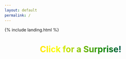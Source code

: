 ```yaml
---
layout: default
permalink: /
---
```


<link rel="shortcut icon" type="image/x-icon" href="{{ "/image/favicon.ico" | prepend: site.baseurl }}" >
{% include landing.html %}

<style>
@keyframes rainbow {
  0% { color: red; }
  16.67% { color: orange; }
  33.33% { color: yellow; }
  50% { color: green; }
  66.67% { color: blue; }
  83.33% { color: indigo; }
  100% { color: violet; }
}

.page-title {
  animation: rainbow 5s infinite; /* Adjust speed as needed */
  text-align: center; /* Center the text */
  cursor: pointer; /* Change cursor on hover */
  background: linear-gradient(90deg, red, orange, yellow, green, blue, indigo, violet);
  -webkit-background-clip: text;
  color: transparent;
  background-size: 200% 100%;
  animation: gradientMove 5s infinite linear;
}

@keyframes gradientMove {
  0% { background-position: 0% 50%; }
  100% { background-position: 100% 50%; }
}

.scroll-text {
  text-align: center; /* Center the text */
  overflow: hidden;
  white-space: nowrap;
}

.scroll-text .rainbow-text {
  display: inline-block;
  animation: scroll 10s linear infinite; /* Adjust duration as needed */
}

@keyframes scroll {
  0% { transform: translateX(100%); }
  100% { transform: translateX(-100%); }
}

.gif-container {
  display: none;
}

.gif-container img {
  display: block;
  margin: 0 auto;
}

.overlay {
  position: fixed;
  top: 0;
  left: 0;
  width: 100%;
  height: 100%;
  opacity: 0;
  pointer-events: none;
  background: linear-gradient(90deg, red, orange, yellow, green, blue, indigo, violet);
  background-size: 200% 100%;
  animation: none; /* No animation initially */
}

.overlay.active {
  animation: overlay-animation 5s infinite linear;
}

@keyframes overlay-animation {
  0% { background-position: 0% 50%; opacity: 0; }
  50% { opacity: 0.5; }
  100% { background-position: 100% 50%; opacity: 0; }
}
</style>

<audio id="kittyAudio" src="/sounds/pedro.mp3"></audio> <!-- Change the path to your kitty.mp3 file -->

<h1 class="page-title">Click for a Surprise!</h1>

<div class="scroll-text" style="display: none;">
  <span class="rainbow-text">Pedro, Pedro, Pedro, Pedro, Pé! Pedro, Pedro, Pedro, Pedro, Pé! Pedro, Pedro, Pedro, Pedro, Pé! Pedro, Pedro, Pedro, Pedro, Pé! Pedro, Pedro, Pedro, Pedro, Pé! </span>
</div>

<div class="gif-container">
  <img src="/image/racon.gif" style="float: left; width: 50%;" alt="Left Gif">
  <img src="/image/racon.gif" style="float: right; width: 50%;" alt="Right Gif">
</div>

<div class="overlay"></div>

<script>
  document.querySelector('.page-title').addEventListener('click', function() {
    var audio = document.getElementById("kittyAudio");
    audio.play();

    var scrollText = document.querySelector('.scroll-text');
    scrollText.style.display = "block";

    var gifContainer = document.querySelector('.gif-container');
    gifContainer.style.display = "block";

    var overlay = document.querySelector('.overlay');
    overlay.style.pointerEvents = "auto"; // Enable pointer events to allow clicking
    overlay.classList.add('active'); // Add 'active' class to show the overlay
  });

  document.addEventListener("DOMContentLoaded", function() {
    var attribution = document.getElementById("attribution");
    if (attribution) {
        attribution.style.display = "none";
    }
  });    
</script>

